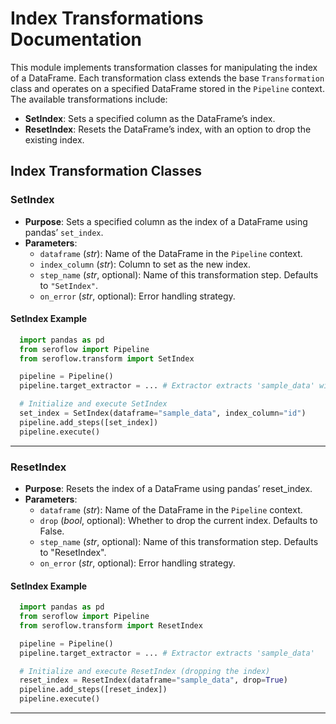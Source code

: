 # Index Transformations Documentation

This module implements transformation classes for manipulating the index of a DataFrame. Each transformation class extends the base `Transformation` class and operates on a specified DataFrame stored in the `Pipeline` context. The available transformations include:

- **SetIndex**: Sets a specified column as the DataFrame’s index.
- **ResetIndex**: Resets the DataFrame’s index, with an option to drop the existing index.

## Index Transformation Classes

### SetIndex

- **Purpose**: Sets a specified column as the index of a DataFrame using pandas’ `set_index`.
- **Parameters**:
  - `dataframe` (*str*): Name of the DataFrame in the `Pipeline` context.
  - `index_column` (*str*): Column to set as the new index.
  - `step_name` (*str*, optional): Name of this transformation step. Defaults to `"SetIndex"`.
  - `on_error` (*str*, optional): Error handling strategy.

#### SetIndex Example

```python
  import pandas as pd
  from seroflow import Pipeline
  from seroflow.transform import SetIndex

  pipeline = Pipeline()
  pipeline.target_extractor = ... # Extractor extracts 'sample_data' with 'id' column

  # Initialize and execute SetIndex
  set_index = SetIndex(dataframe="sample_data", index_column="id")
  pipeline.add_steps([set_index])
  pipeline.execute()
```

---

### ResetIndex
- **Purpose**: Resets the index of a DataFrame using pandas’ reset_index.
- **Parameters**:
  - `dataframe` (*str*): Name of the DataFrame in the `Pipeline` context.
  - `drop` (*bool*, optional): Whether to drop the current index. Defaults to False.
  - `step_name` (*str*, optional): Name of this transformation step. Defaults to "ResetIndex".
  - `on_error` (*str*, optional): Error handling strategy.

#### SetIndex Example

```python
  import pandas as pd
  from seroflow import Pipeline
  from seroflow.transform import ResetIndex

  pipeline = Pipeline()
  pipeline.target_extractor = ... # Extractor extracts 'sample_data'

  # Initialize and execute ResetIndex (dropping the index)
  reset_index = ResetIndex(dataframe="sample_data", drop=True)
  pipeline.add_steps([reset_index])
  pipeline.execute()
```

---